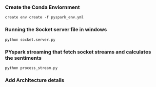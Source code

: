 ### Create the Conda Enviornment 
```
create env create -f pyspark_env.yml
```

### Running the Socket server file in windows 
```
python socket.server.py
```

### PYspark streaming that fetch socket streams and calculates the sentiments 
```
python process_stream.py
```
### Add Architecture details 